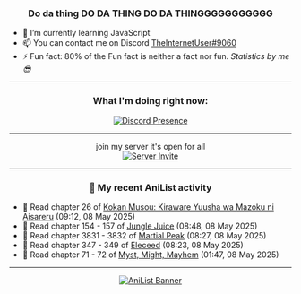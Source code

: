 <div align="center">

### Do da thing DO DA THING DO DA THINGGGGGGGGGGG
</div>

- 🌱 I’m currently learning JavaScript
- 📫 You can contact me on Discord [TheInternetUser#9060](https://discord.com/users/534117072796385300)
- ⚡ Fun fact: 80% of the Fun fact is neither a fact nor fun. _Statistics by me 😎_
<hr>

<div align="center">

### What I'm doing right now:
[![Discord Presence](https://lanyard.cnrad.dev/api/534117072796385300)](https://discord.com/users/534117072796385300)
<hr>

join my server it's open for all <br>
[![Server Invite](https://invidget.switchblade.xyz/bfYgVHxrSs)](https://discord.gg/bfYgVHxrSs)

<hr>
  
### 🌸 My recent AniList activity

</div>

<!-- ANILIST_ACTIVITY:start -->

-   📖 Read chapter 26 of [Kokan Musou: Kiraware Yuusha wa Mazoku ni Aisareru](https://anilist.co/manga/142463) (09:12, 08 May 2025)
-   📖 Read chapter 154 - 157 of [Jungle Juice](https://anilist.co/manga/128882) (08:48, 08 May 2025)
-   📖 Read chapter 3831 - 3832 of [Martial Peak](https://anilist.co/manga/104494) (08:27, 08 May 2025)
-   📖 Read chapter 347 - 349 of [Eleceed](https://anilist.co/manga/106929) (08:23, 08 May 2025)
-   📖 Read chapter 71 - 72 of [Myst, Might, Mayhem](https://anilist.co/manga/175946) (01:47, 08 May 2025)

<!-- ANILIST_ACTIVITY:end -->
<hr>

<div align="center">

[![AniList Banner](https://img.anili.st/User/929966)](https://anilist.co/user/TheInternetUser)

<!-- ![Profile views](https://gpvc.arturio.dev/TheInternetUse7) Since 2023-01-09 -->
<br>


</div>
